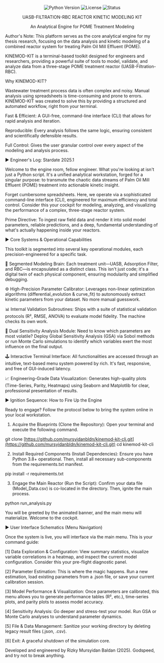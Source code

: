 <div align="center">

<p align="center">
<img alt="Python Version" src="https://www.google.com/search?q=https://img.shields.io/badge/python-3.8%252B-blue%3Fstyle%3Dfor-the-badge%26logo%3Dpython">
<img alt="License" src="https://www.google.com/search?q=https://img.shields.io/badge/license-MIT-green%3Fstyle%3Dfor-the-badge">
<img alt="Status" src="https://www.google.com/search?q=https://img.shields.io/badge/status-stable-brightgreen%3Fstyle%3Dfor-the-badge">
</p>

UASB-FILTRATION-RBC REACTOR KINETIC MODELING KIT

An Analytical Engine for POME Treatment Modeling

</div>

Author's Note: This platform serves as the core analytical engine for my thesis research, focusing on the data analysis and kinetic modeling of a combined reactor system for treating Palm Oil Mill Effluent (POME).

KINEMOD-KIT is a terminal-based toolkit designed for engineers and researchers, providing a powerful suite of tools to model, validate, and analyze data from a three-stage POME treatment reactor (UASB-Filtration-RBC).

Why KINEMOD-KIT?

Wastewater treatment process data is often complex and noisy. Manual analysis using spreadsheets is time-consuming and prone to errors. KINEMOD-KIT was created to solve this by providing a structured and automated workflow, right from your terminal.

Fast & Efficient: A GUI-free, command-line interface (CLI) that allows for rapid analysis and iteration.

Reproducible: Every analysis follows the same logic, ensuring consistent and scientifically defensible results.

Full Control: Gives the user granular control over every aspect of the modeling and analysis process.

► Engineer's Log: Stardate 2025.1

Welcome to the engine room, fellow engineer. What you're looking at isn't just a Python script. It's a unified analytical workstation, forged for a singular purpose: to transmute the chaotic data streams of Palm Oil Mill Effluent (POME) treatment into actionable kinetic insight.

Forget cumbersome spreadsheets. Here, we operate via a sophisticated command-line interface (CLI), engineered for maximum efficiency and total control. Consider this your cockpit for modeling, analyzing, and visualizing the performance of a complex, three-stage reactor system.

Prime Directive: To ingest raw field data and render it into solid model parameters, reliable predictions, and a deep, fundamental understanding of what's actually happening inside your reactors.

► Core Systems & Operational Capabilities

This toolkit is segmented into several key operational modules, each precision-engineered for a specific task.

🧠 Segmented Modeling Brain: Each treatment unit—UASB, Adsorption Filter, and RBC—is encapsulated as a distinct class. This isn't just code; it's a digital twin of each physical component, ensuring modularity and simplified debugging.

⚙️ High-Precision Parameter Calibrator: Leverages non-linear optimization algorithms (differential_evolution & curve_fit) to autonomously extract kinetic parameters from your dataset. No more manual guesswork.

📊 Internal Validation Subroutines: Ships with a suite of statistical validation protocols (R², RMSE, ANOVA) to evaluate model fidelity. The machine checks its own work.

🔬 Dual Sensitivity Analysis Module: Need to know which parameters are most volatile? Deploy Global Sensitivity Analysis (GSA) via Sobol methods or run Monte Carlo simulations to identify which variables exert the most influence on the final output.

🕹️ Interactive Terminal Interface: All functionalities are accessed through an intuitive, text-based menu system powered by rich. It's fast, responsive, and free of GUI-induced latency.

📈 Engineering-Grade Data Visualization: Generates high-quality plots (Time-Series, Parity, Heatmaps) using Seaborn and Matplotlib for clear, professional presentation of results.

► Ignition Sequence: How to Fire Up the Engine

Ready to engage? Follow the protocol below to bring the system online in your local workstation.

1. Acquire the Blueprints (Clone the Repository):
Open your terminal and execute the following command.

git clone [https://github.com/mursyidanbldn/kinemod-kit-cli.git](https://github.com/mursyidanbldn/kinemod-kit-cli.git)
cd kinemod-kit-cli



2. Install Required Components (Install Dependencies):
Ensure you have Python 3.8+ operational. Then, install all necessary sub-components from the requirements.txt manifest.

pip install -r requirements.txt



3. Engage the Main Reactor (Run the Script):
Confirm your data file (Model_Data.csv) is co-located in the directory. Then, ignite the main process.

python run_analysis.py



You will be greeted by the animated banner, and the main menu will materialize. Welcome to the cockpit.

► User Interface Schematics (Menu Navigation)

Once the system is live, you will interface via the main menu. This is your command guide:

[1] Data Exploration & Configuration: View summary statistics, visualize variable correlations in a heatmap, and inspect the current model configuration. Consider this your pre-flight diagnostic panel.

[2] Parameter Estimation: This is where the magic happens. Run a new estimation, load existing parameters from a .json file, or save your current calibration session.

[3] Model Performance & Visualization: Once parameters are calibrated, this menu allows you to generate performance tables (R², etc.), time-series plots, and parity plots to assess model accuracy.

[4] Sensitivity Analysis: Go deeper and stress-test your model. Run GSA or Monte Carlo analyses to understand parameter dynamics.

[5] File & Data Management: Sanitize your working directory by deleting legacy result files (.json, .csv).

[6] Exit: A graceful shutdown of the simulation core.

Developed and engineered by Rizky Mursyidan Baldan (2025). Godspeed, and try not to break anything.
